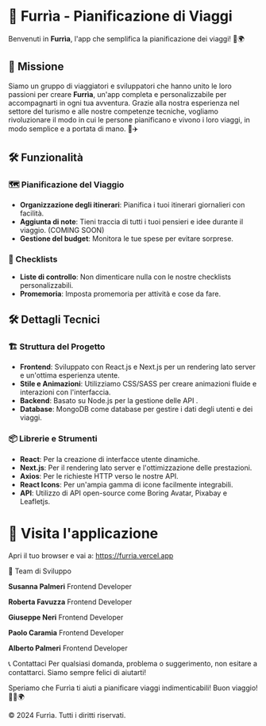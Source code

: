 # 📖 Furrìa - Pianificazione di Viaggi

Benvenuti in **Furrìa**, l'app che semplifica la pianificazione dei viaggi! 🚀🌍

## 🎯 Missione

Siamo un gruppo di viaggiatori e sviluppatori che hanno unito le loro passioni per creare **Furrìa**, un'app completa e personalizzabile per accompagnarti in ogni tua avventura. Grazie alla nostra esperienza nel settore del turismo e alle nostre competenze tecniche, vogliamo rivoluzionare il modo in cui le persone pianificano e vivono i loro viaggi, in modo semplice e a portata di mano. 🌟✈️

## 🛠️ Funzionalità

### 🗺️ Pianificazione del Viaggio

- **Organizzazione degli itinerari**: Pianifica i tuoi itinerari giornalieri con facilità.
- **Aggiunta di note**: Tieni traccia di tutti i tuoi pensieri e idee durante il viaggio. (COMING SOON)
- **Gestione del budget**: Monitora le tue spese per evitare sorprese.

### 📝 Checklists

- **Liste di controllo**: Non dimenticare nulla con le nostre checklists personalizzabili.
- **Promemoria**: Imposta promemoria per attività e cose da fare.


## 🛠️ Dettagli Tecnici

### 🏗️ Struttura del Progetto

- **Frontend**: Sviluppato con React.js e Next.js per un rendering lato server e un'ottima esperienza utente.
- **Stile e Animazioni**: Utilizziamo CSS/SASS per creare animazioni fluide e interazioni con l'interfaccia.
- **Backend**: Basato su Node.js per la gestione delle API .
- **Database**: MongoDB come database per gestire i dati degli utenti e dei viaggi.

### 📦 Librerie e Strumenti

- **React**: Per la creazione di interfacce utente dinamiche.
- **Next.js**: Per il rendering lato server e l'ottimizzazione delle prestazioni.
- **Axios**: Per le richieste HTTP verso le nostre API.
- **React Icons**: Per un'ampia gamma di icone facilmente integrabili.
- **API**: Utilizzo di API open-source come Boring Avatar, Pixabay  e Leafletjs.


# 📖 Visita l'applicazione

Apri il tuo browser e vai a: https://furria.vercel.app


👥 Team di Sviluppo

**Susanna Palmeri**
Frontend Developer 

**Roberta Favuzza**
Frontend Developer 

**Giuseppe Neri**
Frontend Developer

**Paolo Caramia**
Frontend Developer

**Alberto Palmeri**
Frontend Developer


📞 Contattaci
Per qualsiasi domanda, problema o suggerimento, non esitare a contattarci. Siamo sempre felici di aiutarti!

Speriamo che Furrìa ti aiuti a pianificare viaggi indimenticabili! Buon viaggio! 🌟🚀🌍

© 2024 Furrìa. Tutti i diritti riservati.